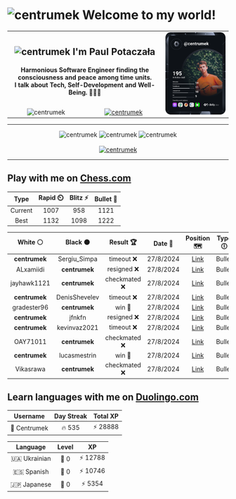 <h1>
  <img
    src="https://emojis.slackmojis.com/emojis/images/1531849430/4246/blob-sunglasses.gif"
    width="30"
    alt="centrumek"
  />
  Welcome to my world!
</h1>

<table>
  <tbody>
    <tr>
      <td align="center" width="70%" colspan="2">
        <h2>
          <img
            src="https://raw.githubusercontent.com/MartinHeinz/MartinHeinz/master/wave.gif"
            width="30px"
            alt="centrumek"
          />
          I'm Paul Potaczała
        </h2>
        <h4>
          Harmonious Software Engineer finding the consciousness and peace among time units.
          <br/>
          I talk about Tech, Self-Development and Well-Being. 🌿🧘🚀
        </h4>
      </td>
      <td width="30%" rowspan="2">
        <a href="https://app.daily.dev/centrumek">
          <img
            src="./devcard.svg"
            alt="centrumek"
          />
        </a>
      </td>
    </tr>
    <tr align="center">
      <td>
        <img
          src="https://komarev.com/ghpvc/?username=centrumek&label=visitors&color=0e75b6&style=flat"
          alt="centrumek"
        >
      </td>
      <td>
        <a href="https://stackoverflow.com/users/14496012/centrumek">
          <img
            src="https://stackoverflow.com/users/flair/14496012.png?theme=dark"
            alt="centrumek"
          >
        </a>
      </td>
    </tr>
  </tbody>
</table>

---
<div align="center">
  <img 
    src="https://github-readme-stats.vercel.app/api?username=centrumek&show_icons=true&count_private=true&theme=dark&hide_border=true&hide=issues,contribs&bg_color=00000000"
    alt="centrumek"
  />
  <img
    src="https://github-readme-stats.vercel.app/api/top-langs/?username=centrumek&layout=compact&hide_border=true&theme=dark&bg_color=00000000&langs_count=6&exclude_repo=air-statistic-app"
    alt="centrumek"
  />
  <img 
    src="https://github-readme-streak-stats.herokuapp.com?user=centrumek&theme=dark&hide_border=true&background=FFFFFF00"
    alt="centrumek"
  />
  <br/>
  <br/>
  <a href="https://www.buymeacoffee.com/centrumek">
    <img
      src="https://cdn.buymeacoffee.com/buttons/v2/default-orange.png"
      height="50"
      width="210"
      alt="centrumek"
    />
  </a>
</div>

---

## Play with me on [Chess.com](https://www.chess.com/member/centrumek)

<div align="center">
<!--START_SECTION:chessStats-->
<!-- Automatically generated with https://github.com/Balastrong/chess-stats-action -->

| Type | Rapid ⏲️ | Blitz ⚡ | Bullet 🔫 |
|:---:|:---:|:---:|:---:|
| Current | 1007 | 958 | 1121 |
| Best | 1132 | 1098 | 1222 |

| White ⚪ | Black ⚫ | Result 🏆 | Date 📅 | Position 🗺️ | Type 🕕 |
|:---:|:---:|:---:|:---:|:---:|:---:|
| **centrumek** | Sergiu_Simpa | timeout ❌ | 27/8/2024 | <a href="http://www.ee.unb.ca/cgi-bin/tervo/fen.pl?select=5rk1/pp2q1p1/2p4p/5p2/7K/3r1P1P/8/8 w - -">Link</a> | Bullet |
| ALxamiidi | **centrumek** | resigned ❌ | 27/8/2024 | <a href="http://www.ee.unb.ca/cgi-bin/tervo/fen.pl?select=8/8/7p/1P4pk/3R4/P3P1P1/5PKP/8 b - -">Link</a> | Bullet |
| jayhawk1121 | **centrumek** | checkmated ❌ | 27/8/2024 | <a href="http://www.ee.unb.ca/cgi-bin/tervo/fen.pl?select=2r2kr1/p1PQ2p1/b3p2p/1p2P1B1/5R2/1P6/P5PP/2R3K1 b - -">Link</a> | Bullet |
| **centrumek** | DenisShevelev | timeout ❌ | 27/8/2024 | <a href="http://www.ee.unb.ca/cgi-bin/tervo/fen.pl?select=8/8/1p6/p1p2k2/P4N1K/5P2/4r3/8 w - -">Link</a> | Bullet |
| gradester96 | **centrumek** | win 🥇 | 27/8/2024 | <a href="http://www.ee.unb.ca/cgi-bin/tervo/fen.pl?select=4r1k1/6p1/7p/5P2/3R4/2P5/PPP3PP/4q1K1 w - -">Link</a> | Bullet |
| **centrumek** | jfnkfn | resigned ❌ | 27/8/2024 | <a href="http://www.ee.unb.ca/cgi-bin/tervo/fen.pl?select=8/1kp4p/pp4p1/3N1pP1/P4p2/3r1P1K/7P/8 w - -">Link</a> | Bullet |
| **centrumek** | kevinvaz2021 | timeout ❌ | 27/8/2024 | <a href="http://www.ee.unb.ca/cgi-bin/tervo/fen.pl?select=8/4kp2/2p5/4Pp1p/r6P/3R1P2/5K2/2r5 w - -">Link</a> | Bullet |
| OAY71011 | **centrumek** | checkmated ❌ | 27/8/2024 | <a href="http://www.ee.unb.ca/cgi-bin/tervo/fen.pl?select=R5k1/2R5/4N3/3pPp2/2pP1P2/P2b4/7K/4r3 b - -">Link</a> | Bullet |
| **centrumek** | lucasmestrin | win 🥇 | 27/8/2024 | <a href="http://www.ee.unb.ca/cgi-bin/tervo/fen.pl?select=7R/8/6Q1/8/8/8/8/1K5k b - -">Link</a> | Bullet |
| Vikasrawa | **centrumek** | checkmated ❌ | 27/8/2024 | <a href="http://www.ee.unb.ca/cgi-bin/tervo/fen.pl?select=r2k4/pp1Q3p/2p5/3pN3/3P4/8/PPP2PKP/4R3 b - -">Link</a> | Bullet |

<!--END_SECTION:chessStats-->
</div>

## Learn languages with me on [Duolingo.com](https://www.duolingo.com/profile/Centrumek)

<div align="center">
<!--START_SECTION:duolingoStats-->
<!-- Automatically generated with https://github.com/centrumek/duolingo-readme-stats-->

| Username | Day Streak | Total XP |
|:---:|:---:|:---:|
| 👤 Centrumek | 🔥 535 | ⚡ 28888 |

| Language | Level | XP |
|:---:|:---:|:---:|
| 🇺🇦 Ukrainian | 👑 0 | ⚡ 12788 |
| 🇪🇸 Spanish | 👑 0 | ⚡ 10746 |
| 🇯🇵 Japanese | 👑 0 | ⚡ 5354 |

<!--END_SECTION:duolingoStats-->
</div>
<!--
**centrumek/centrumek** is a ✨ _special_ ✨ repository because its `README.md` (this file) appears on your GitHub profile.

Here are some ideas to get you started:

- 🔭 I’m currently working on ...
- 🌱 I’m currently learning ...
- 👯 I’m looking to collaborate on ...
- 🤔 I’m looking for help with ...
- 💬 Ask me about ...
- 📫 How to reach me: ...
- 😄 Pronouns: ...
- ⚡ Fun fact: ...
-->
